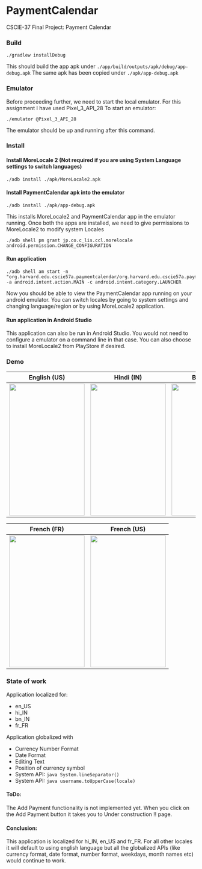 # PaymentCalendar
CSCIE-37 Final Project: Payment Calendar

### Build
```shell
./gradlew installDebug
```
This should build the app apk under `./app/build/outputs/apk/debug/app-debug.apk`
The same apk has been copied under `./apk/app-debug.apk`

### Emulator
Before proceeding further, we need to start the local emulator. For this assignment I have used Pixel_3_API_28
To start an emulator:
```shell
./emulator @Pixel_3_API_28
```
The emulator should be up and running after this command.

### Install
#### Install MoreLocale 2 (Not required if you are using System Language settings to switch languages)
```shell
./adb install ./apk/MoreLocale2.apk 
```

#### Install PaymentCalendar apk into the emulator
```shell
./adb install ./apk/app-debug.apk 
```

This installs MoreLocale2 and PaymentCalendar app in the emulator running. Once both the apps are installed, we need to give permissions to MoreLocale2 to modify system Locales

```shell
./adb shell pm grant jp.co.c_lis.ccl.morelocale android.permission.CHANGE_CONFIGURATION
```

#### Run application
```shell
./adb shell am start -n "org.harvard.edu.cscie57a.paymentcalendar/org.harvard.edu.cscie57a.paymentcalendar.MainActivity" -a android.intent.action.MAIN -c android.intent.category.LAUNCHER
```

Now you should be able to view the PaymentCalendar app running on your android emulator.
You can switch locales by going to system settings and changing language/region or by using MoreLocale2 application.

#### Run application in Android Studio
This application can also be run in Android Studio. You would not need to configure a emulator on a command line in that case. You can also choose to install MoreLocale2 from PlayStore if desired.

### Demo
English (US)            |  Hindi (IN)    |  Bengali (IN)
:-------------------------:|:-------------------------:|:-------------------------:
<img src="https://github.com/pritamdey251/PaymentCalendar/raw/master/demo/en_US.gif" alt="" height="350" width="200">  |  <img src="https://github.com/pritamdey251/PaymentCalendar/raw/master/demo/hi_IN.gif" alt="" height="350" width="200">  |  <img src="https://github.com/pritamdey251/PaymentCalendar/raw/master/demo/bn_IN.gif" alt="" height="350" width="200">

French (FR)   |   French (US)
:-------------------------:|:-------------------------:
<img src="https://github.com/pritamdey251/PaymentCalendar/raw/master/demo/fr_FR.gif" alt="" height="350" width="200">  |  <img src="https://github.com/pritamdey251/PaymentCalendar/raw/master/demo/fr_US.gif" alt="" height="350" width="200">

### State of work
Application localized for:
* en_US
* hi_IN
* bn_IN
* fr_FR


Application globalized with
* Currency Number Format
* Date Format
* Editing Text
* Position of currency symbol
* System API: ```java System.lineSeparator() ```
* System API: ```java username.toUpperCase(locale) ```

#### ToDo:
The Add Payment functionality is not implemented yet. When you click on the Add Payment button it takes you to Under construction !! page.

#### Conclusion:
This application is localized for hi_IN, en_US and fr_FR. For all other locales it will default to using english language but all the globalized APIs (like currency format, date format, number format, weekdays, month names etc) would continue to work.

